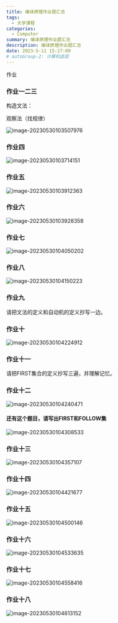 ```yaml
---
title: 编译原理作业题汇总
tags: 
  - 大学课程
categories: 
  - Computer
summary: 编译原理作业题汇总
description: 编译原理作业题汇总
date: 2023-5-11 15:27:09
# autoGroup-2: 计算机底层
---
```


作业

### 作业一二三

构造文法：

观察法（找规律）



![image-20230530103507976](https://shinoimg.yyshino.top/img/202401051440382.png)



### 作业四

![image-20230530103714151](https://shinoimg.yyshino.top/img/202401051442402.png)



### 作业五

![image-20230530103912363](https://shinoimg.yyshino.top/img/202401051441371.png)



### 作业六

![image-20230530103928358](https://shinoimg.yyshino.top/img/202401051441870.png)

#### 



### 作业七

![image-20230530104050202](https://shinoimg.yyshino.top/img/202401051441055.png)



### 作业八

![image-20230530104150223](https://shinoimg.yyshino.top/img/202401051442202.png)



### 作业九

请把文法的定义和自动机的定义抄写一边。



### 作业十

![image-20230530104224912](https://shinoimg.yyshino.top/img/202401051442606.png)



### 作业十一

请把FIRST集合的定义抄写三遍，并理解记忆。



### 作业十二

![image-20230530104240471](https://shinoimg.yyshino.top/img/202401051441373.png)



#### 还有这个题目，请写出FIRST和FOLLOW集

![image-20230530104308533](https://shinoimg.yyshino.top/img/202401051441997.png)



### 作业十三

![image-20230530104357107](https://shinoimg.yyshino.top/img/202401051441671.png)



### 作业十四

![image-20230530104421677](https://shinoimg.yyshino.top/img/202401051442340.png)



### 作业十五

![image-20230530104500146](https://shinoimg.yyshino.top/img/202401051442835.png)



### 作业十六

![image-20230530104533635](https://shinoimg.yyshino.top/img/202401051442831.png)



### 作业十七

![image-20230530104558416](https://shinoimg.yyshino.top/img/202401051442847.png)



### 作业十八

![image-20230530104613152](https://shinoimg.yyshino.top/img/202401051442662.png)